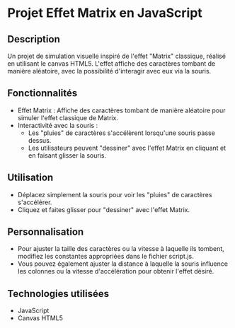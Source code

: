 # Projet Effet Matrix en JavaScript

## Description
Un projet de simulation visuelle inspiré de l'effet "Matrix" classique, réalisé en utilisant le canvas HTML5. L'effet affiche des caractères tombant de manière aléatoire, avec la possibilité d'interagir avec eux via la souris.

## Fonctionnalités
- Effet Matrix : Affiche des caractères tombant de manière aléatoire pour simuler l'effet classique de Matrix.
- Interactivité avec la souris :
  - Les "pluies" de caractères s'accélèrent lorsqu'une souris passe dessus.
  - Les utilisateurs peuvent "dessiner" avec l'effet Matrix en cliquant et en faisant glisser la souris.

## Utilisation
- Déplacez simplement la souris pour voir les "pluies" de caractères s'accélérer.
- Cliquez et faites glisser pour "dessiner" avec l'effet Matrix.

## Personnalisation
- Pour ajuster la taille des caractères ou la vitesse à laquelle ils tombent, modifiez les constantes appropriées dans le fichier script.js.
- Vous pouvez également ajuster la distance à laquelle la souris influence les colonnes ou la vitesse d'accélération pour obtenir l'effet désiré.

## Technologies utilisées
- JavaScript
- Canvas HTML5
